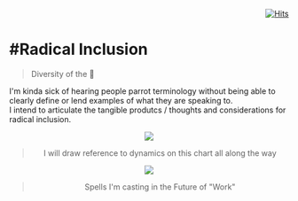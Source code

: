 <div align="right">
  
[![Hits](https://hits.seeyoufarm.com/api/count/incr/badge.svg?url=https%3A%2F%2Fgithub.com%2FUnderground-Railroad%2FmagnificentMammals%2Fblob%2Fmain%2FbrainDump%2Fweb3%2FradicalInclusion.md&count_bg=%23FF00D9&title_bg=%23555555&icon=macys.svg&icon_color=%23FF00D9&title=hits&edge_flat=false)](https://hits.seeyoufarm.com)
  
 </div>

# #Radical Inclusion
> Diversity of the 🧠

I'm kinda sick of hearing people parrot terminology without being able to clearly define or lend examples of what they are speaking to. <br>
I intend to articulate the tangible produtcs / thoughts and considerations for radical inclusion. 

<div align="center">

![](https://polywork-production.imgix.net/1n19f03kbuikzx8vhe1elvsp0dqw?ixlib=rails-4.2.0&w=650&auto=format&dpr=1&q=75)
> I will draw reference to dynamics on this chart all along the way

![](https://polywork-production.imgix.net/ln34rp8dtq3j39izuutx8td9ac0o?ixlib=rails-4.2.0&w=650&auto=format&dpr=1&q=75)
> Spells I'm casting in the Future of "Work"

  </div>
